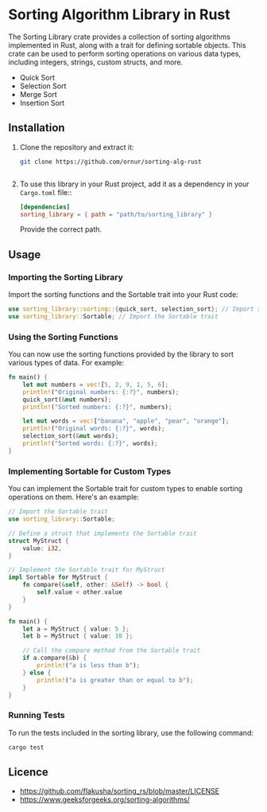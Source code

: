 # Sorting Algorithm Library in Rust
The Sorting Library crate provides a collection of sorting algorithms implemented in Rust, along with a trait for defining sortable objects. This crate can be used to perform sorting operations on various data types, including integers, strings, custom structs, and more.
- Quick Sort
- Selection Sort
- Merge Sort
- Insertion Sort

## Installation
1. Clone the repository and extract it:
    ```bash
    git clone https://github.com/ornur/sorting-alg-rust
    ```
    ![]()

2. To use this library in your Rust project, add it as a dependency in your `Cargo.toml` file::
    ```toml
    [dependencies]
    sorting_library = { path = "path/to/sorting_library" }
    ```
    Provide the correct path.
    ![]()

## Usage
### Importing the Sorting Library
Import the sorting functions and the Sortable trait into your Rust code:
```rust
use sorting_library::sorting::{quick_sort, selection_sort}; // Import sorting functions
use sorting_library::Sortable; // Import the Sortable trait
```
### Using the Sorting Functions
You can now use the sorting functions provided by the library to sort various types of data. For example:

```rust
fn main() {
    let mut numbers = vec![5, 2, 9, 1, 5, 6];
    println!("Original numbers: {:?}", numbers);
    quick_sort(&mut numbers);
    println!("Sorted numbers: {:?}", numbers);

    let mut words = vec!["banana", "apple", "pear", "orange"];
    println!("Original words: {:?}", words);
    selection_sort(&mut words);
    println!("Sorted words: {:?}", words);
}
```
### Implementing Sortable for Custom Types
You can implement the Sortable trait for custom types to enable sorting operations on them. Here's an example:
```rust
// Import the Sortable trait
use sorting_library::Sortable;

// Define a struct that implements the Sortable trait
struct MyStruct {
    value: i32,
}

// Implement the Sortable trait for MyStruct
impl Sortable for MyStruct {
    fn compare(&self, other: &Self) -> bool {
        self.value < other.value
    }
}

fn main() {
    let a = MyStruct { value: 5 };
    let b = MyStruct { value: 10 };

    // Call the compare method from the Sortable trait
    if a.compare(&b) {
        println!("a is less than b");
    } else {
        println!("a is greater than or equal to b");
    }
}

```
### Running Tests
To run the tests included in the sorting library, use the following command:
```bash
cargo test
```
## Licence
- https://github.com/flakusha/sorting_rs/blob/master/LICENSE
- https://www.geeksforgeeks.org/sorting-algorithms/